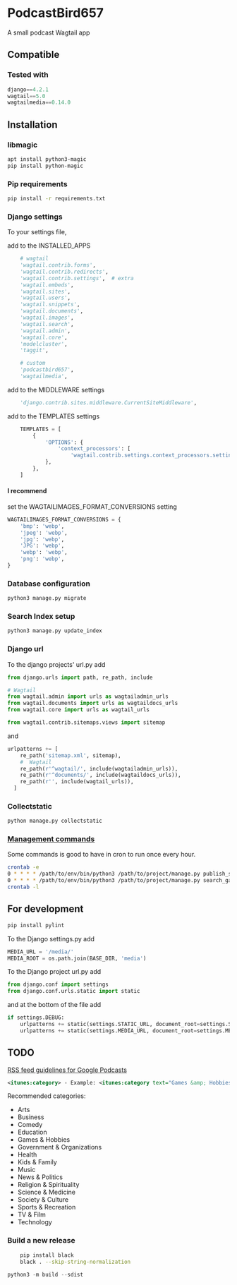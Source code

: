 
# PodcastBird657 #

A small podcast Wagtail app

## Compatible ##

### Tested with ###

``` Python
django==4.2.1 
wagtail==5.0
wagtailmedia==0.14.0
```

## Installation ###

### libmagic ###

``` bash
apt install python3-magic
pip install python-magic
```

### Pip requirements ###

``` bash
pip install -r requirements.txt
```

### Django settings ###

To your settings file,

add to the INSTALLED_APPS

``` Python
    # wagtail
    'wagtail.contrib.forms',
    'wagtail.contrib.redirects',
    'wagtail.contrib.settings',  # extra
    'wagtail.embeds',
    'wagtail.sites',
    'wagtail.users',
    'wagtail.snippets',
    'wagtail.documents',
    'wagtail.images',
    'wagtail.search',
    'wagtail.admin',
    'wagtail.core',
    'modelcluster',
    'taggit',

    # custom
    'podcastbird657',
    'wagtailmedia',
```

add to the MIDDLEWARE settings

``` python
    'django.contrib.sites.middleware.CurrentSiteMiddleware',
```

add to the TEMPLATES settings

``` python
    TEMPLATES = [
        {
            'OPTIONS': {
                'context_processors': [
                    'wagtail.contrib.settings.context_processors.settings',
            },
        },
    ]
```

#### I recommend ####

set the WAGTAILIMAGES_FORMAT_CONVERSIONS setting

``` python
WAGTAILIMAGES_FORMAT_CONVERSIONS = {
    'bmp': 'webp',
    'jpeg': 'webp',
    'jpg': 'webp',
    'JPG': 'webp',
    'webp': 'webp',
    'png': 'webp',
}
```

### Database configuration ###

``` bash
python3 manage.py migrate
```

### Search Index setup ###

``` bash
python3 manage.py update_index
```

### Django url ###

To the django projects' url.py add

``` python
from django.urls import path, re_path, include

# Wagtail
from wagtail.admin import urls as wagtailadmin_urls
from wagtail.documents import urls as wagtaildocs_urls
from wagtail.core import urls as wagtail_urls

from wagtail.contrib.sitemaps.views import sitemap
```

and

``` python
urlpatterns += [
    re_path('sitemap.xml', sitemap),
    #  Wagtail
    re_path(r'^wagtail/', include(wagtailadmin_urls)),
    re_path(r'^documents/', include(wagtaildocs_urls)),
    re_path(r'', include(wagtail_urls)),
  ]
```

### Collectstatic ###

``` bash
python manage.py collectstatic
```

### [Management commands](https://docs.wagtail.io/en/stable/reference/management_commands.html) ###

Some commands is good to have in cron to run once every hour.

``` bash
crontab -e
0 * * * * /path/to/env/bin/python3 /path/to/project/manage.py publish_scheduled_pages
0 * * * * /path/to/env/bin/python3 /path/to/project/manage.py search_garbage_collect
crontab -l
```

## For development ##

``` bash
pip install pylint
```

To the Django settings.py add

``` python
MEDIA_URL = '/media/'
MEDIA_ROOT = os.path.join(BASE_DIR, 'media')
```

To the Django project url.py add

``` python
from django.conf import settings
from django.conf.urls.static import static
```

and at the bottom of the file add

``` python
if settings.DEBUG:
    urlpatterns += static(settings.STATIC_URL, document_root=settings.STATIC_ROOT)
    urlpatterns += static(settings.MEDIA_URL, document_root=settings.MEDIA_ROOT)
```

## TODO ##

[RSS feed guidelines for Google Podcasts](https://support.google.com/podcast-publishers/answer/9889544)

``` XML
<itunes:category> - Example: <itunes:category text="Games &amp; Hobbies"/>
```

Recommended categories:

- Arts
- Business
- Comedy
- Education
- Games &amp; Hobbies
- Government &amp; Organizations
- Health
- Kids &amp; Family
- Music
- News &amp; Politics
- Religion &amp; Spirituality
- Science &amp; Medicine
- Society &amp; Culture
- Sports &amp; Recreation
- TV &amp; Film
- Technology

### Build a new release ###

``` bash
    pip install black
    black . --skip-string-normalization
```

``` python
python3 -m build --sdist
```
